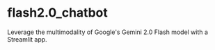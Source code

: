 # flash2.0_chatbot
Leverage the multimodality of Google's Gemini 2.0 Flash model with a Streamlit app.
